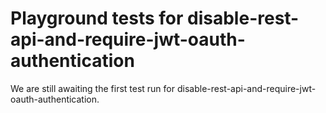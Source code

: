 # Playground tests for disable-rest-api-and-require-jwt-oauth-authentication
We are still awaiting the first test run for disable-rest-api-and-require-jwt-oauth-authentication.
